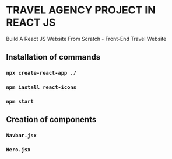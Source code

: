 # TRAVEL AGENCY PROJECT IN REACT JS

Build A React JS Website From Scratch - Front-End Travel Website

## Installation of commands
### `npx create-react-app ./`
### `npm install react-icons`
### `npm start`


## Creation of components

### `Navbar.jsx`
### `Hero.jsx`






